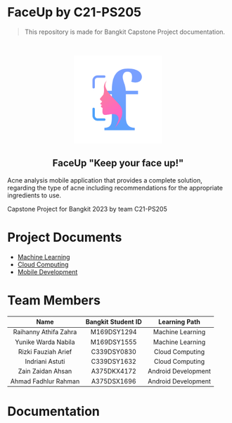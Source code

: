 # FaceUp by C21-PS205
> This repository is made for Bangkit Capstone Project documentation.

<br />
<p align="center">
  <a href="https://github.com/bernandaputri/B21-CAP0325">
    <img src="cloud-computing/logo2.png" alt="Logo" width="200" height="200">
  </a>

  <h2 align="center">FaceUp "Keep your face up!"</h2>

Acne analysis mobile application that provides a complete solution, regarding the type of acne including recommendations for the appropriate ingredients to use.

Capstone Project for Bangkit 2023 by team C21-PS205

# Project Documents

 - [Machine Learning](https://github.com/RizkiFauziahArief/git-faceup/tree/main/machine-learning)
 - [Cloud Computing](https://github.com/RizkiFauziahArief/git-faceup/tree/main/cloud-computing)
 - [Mobile Development](https://github.com/RizkiFauziahArief/git-faceup/tree/mobile-development)


# Team Members
|       Name              | Bangkit Student ID	  | Learning Path        |
|     :------------:      |:---------------:      | :-----:              |
|  Raihanny Athifa Zahra  | M169DSY1294           |  Machine Learning    |
|  Yunike Warda Nabila    | M169DSY1555           |  Machine Learning    |
|  Rizki Fauziah Arief    | C339DSY0830           |  Cloud Computing     |
|  Indriani Astuti        | C339DSY1632           |  Cloud Computing     |
|  Zain Zaidan Ahsan      | A375DKX4172           |  Android Development |
|  Ahmad Fadhlur Rahman   | A375DSX1696           |  Android Development |

# Documentation
